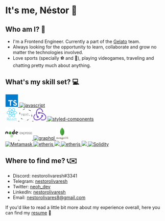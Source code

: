 # It's me, Néstor 🦖

## Who am I? 🤔 

* I'm a Frontend Engineer. Currently a part of the <a href="https://www.gelato.network/" target="_blank">Gelato</a> team.
* Always looking for the opportunity to learn, collaborate and grow no matter the technologies involved.
* Love sports (specially ⚽️ and 🏀), playing videogames, traveling and chatting pretty much about anything.

## What's my skill set? 💻
<a href="https://www.typescriptlang.org/" rel="nofollow"> <img src="https://raw.githubusercontent.com/devicons/devicon/master/icons/typescript/typescript-original.svg" alt="typescript" style="max-width: 100%;" width="40" height="40"> </a> 
<a href="https://www.javascript.com/" rel="nofollow"> <img src="https://logodownload.org/wp-content/uploads/2022/04/javascript-logo-1.png" alt="javascript" style="max-width: 100%;" width="40" height="40"> </a> 
<br />
 <a href="https://reactjs.org/" rel="nofollow"> <img src="https://raw.githubusercontent.com/devicons/devicon/master/icons/react/react-original-wordmark.svg" alt="react" style="max-width: 100%;" width="40" height="40"> </a> 
 <a href="https://nextjs.org/" rel="nofollow"> <img src="https://raw.githubusercontent.com/Rohan-Shakya/Rohan-Shakya/master/images/next_logo.png" alt="next" style="max-width: 100%;" width="40" height="40"> </a>
<a href="https://redux.js.org" rel="nofollow"> <img src="https://raw.githubusercontent.com/devicons/devicon/master/icons/redux/redux-original.svg" alt="redux" style="max-width: 100%;" width="40" height="40"> </a>
<a href="https://styled-components.com/" rel="nofollow"> <img src="https://cdn.worldvectorlogo.com/logos/styled-components-1.svg" alt="styled-components" style="max-width: 100%;" width="40" height="40"> </a>  
<br />
<a href="https://nodejs.org" rel="nofollow"> <img src="https://raw.githubusercontent.com/devicons/devicon/master/icons/nodejs/nodejs-original-wordmark.svg" alt="nodejs" style="max-width: 100%;" width="40" height="40"> </a>
<a href="https://expressjs.com" rel="nofollow"> <img src="https://raw.githubusercontent.com/devicons/devicon/master/icons/express/express-original-wordmark.svg" alt="express" style="max-width: 100%;" width="40" height="40"> </a>
<a href="https://graphql.org" rel="nofollow"> <img src="https://www.google.com/url?sa=i&url=https%3A%2F%2Fgraphql.org%2F&psig=AOvVaw36fBJcri5SRg5YEI7tBIpk&ust=1720028414800000&source=images&cd=vfe&opi=89978449&ved=0CBEQjRxqFwoTCKCl16bziIcDFQAAAAAdAAAAABAI" alt="graphql" data-canonical-src="https://www.vectorlogo.zone/logos/graphql/graphql-icon.svg" style="max-width: 100%;" width="40" height="40"> </a>
<a href="https://www.mongodb.com/" rel="nofollow"> <img src="https://raw.githubusercontent.com/devicons/devicon/master/icons/mongodb/mongodb-original-wordmark.svg" alt="mongodb" style="max-width: 100%;" width="40" height="40"> </a>
<br />
<a href="https://metamask.io/" rel="nofollow"> <img src="https://camo.githubusercontent.com/ba3571cb9a7eccf9703b2b6b46341c73ed2934bcde2202a520c68ebd4a1bf5f6/68747470733a2f2f75706c6f61642e77696b696d656469612e6f72672f77696b6970656469612f636f6d6d6f6e732f7468756d622f332f33362f4d6574614d61736b5f466f782e7376672f3230343870782d4d6574614d61736b5f466f782e7376672e706e67" alt="Metamask" data-canonical-src="https://upload.wikimedia.org/wikipedia/commons/thumb/3/36/MetaMask_Fox.svg/2048px-MetaMask_Fox.svg.png" style="max-width: 100%;" width="40" height="40"> </a>
<a href="https://docs.ethers.io/v5/" rel="nofollow"> <img src="https://seeklogo.com/images/E/ethers-logo-D5B86204D8-seeklogo.com.png" alt="etherjs" style="max-width: 100%;" width="60" height="40"> </a>
<a href="https://web3js.readthedocs.io" rel="nofollow"> <img src="https://seeklogo.com/images/W/web3js-logo-62DEE79B50-seeklogo.com.png" data-canonical-src="https://miro.medium.com/max/1400/1*2GHi9FwnyA5UTJpcxPSG7A.jpeg" style="max-width: 100%;" width="38px"> </a>
<a href="https://ceramic.network/" rel="nofollow"> <img src="https://assets.website-files.com/609ab8eae6dd417c085cc925/609b2ba76d637745d781160e_logo-ceramic.png" alt="etherjs" style="max-width: 100%;" width="40" height="40"> </a>
<a href="https://hardhat.org" rel="nofollow"> <img src="https://seeklogo.com/images/H/hardhat-logo-888739EBB4-seeklogo.com.png" data-canonical-src="https://encrypted-tbn0.gstatic.com/images?q=tbn:ANd9GcRj4GcOrXLeO9nnIV7OMu0BB17J46L3Okm1-w&amp;usqp=CAU" style="max-width: 100%;" width="32px"> </a>
<a href="https://soliditylang.org/" rel="nofollow"> <img src="https://camo.githubusercontent.com/0454a9ae01714d5c8f0a2703041970d64b653256975d40b9975df942cf2bdc4b/68747470733a2f2f736f6c69646974796c616e672e6f72672f696d616765732f6c6f676f2e737667" alt="Solidity" data-canonical-src="https://soliditylang.org/images/logo.svg" style="max-width: 100%;" width="40" height="40"> </a>

## Where to find me? 📞✉️
* Discord:  nestorolivaresh#3341
* Telegram:  <a rel="nofollow" href="https://t.me/nestorolivaresh">nestorolivaresh</a>
* Twitter: <a rel="nofollow" href="https://twitter.com/neoh_dev">neoh_dev</a>
* LinkedIn: <a rel="nofollow" href="https://linkedin.com/in/nestorolivaresh">nestorolivaresh</a>
* Email: nestorolivares8@gmail.com

If you'd like to read a little bit more about my experience overall, here you can find my <a rel="nofollow" href="https://drive.google.com/file/d/1L0Allf7kOKami_amcVL4-ySp8HOxZRBD/view?usp=sharing">resume</a> 📄

<!--
**nestorolivaresh/nestorolivaresh** is a ✨ _special_ ✨ repository because its `README.md` (this file) appears on your GitHub profile.

Here are some ideas to get you started:

- 🔭 I’m currently working on ...
- 🌱 I’m currently learning ...
- 👯 I’m looking to collaborate on ...
- 🤔 I’m looking for help with ...
- 💬 Ask me about ...
- 📫 How to reach me: ...
- 😄 Pronouns: ...
- ⚡ Fun fact: ...
-->
